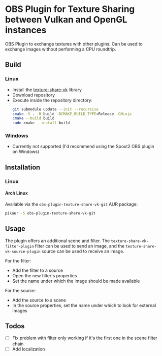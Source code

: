 # OBS Plugin for Texture Sharing between Vulkan and OpenGL instances

OBS Plugin to exchange textures with other plugins. Can be used to exchange images without performing a CPU roundtrip. 

## Build

### Linux

- Install the [texture-share-vk](https://github.com/DigitOtter/texture-share-vk) library
- Download repository
- Execute inside the repository directory: 
  ```bash
  git submodule update --init --recursive
  cmake -S . -B build -DCMAKE_BUILD_TYPE=Release -GNinja
  cmake --build build
  sudo cmake --install build
  ```

### Windows

- Currently not supported (I'd recommend using the Spout2 OBS plugin on Windows)

## Installation

### Linux

#### Arch Linux

Available via the `obs-plugin-texture-share-vk-git` AUR package:

```bash
pikaur -S obs-plugin-texture-share-vk-git
```

## Usage

The plugin offers an additional scene and filter. The `texture-share-vk-filter-plugin` filter can be used to send an image, and the `texture-share-vk-source-plugin` source can be used to receive an image.

For the filter:
- Add the filter to a source
- Open the new filter's properties
- Set the name under which the image should be made available

For the source:
- Add the source to a scene
- In the source properties, set the name under which to look for external images

## Todos

- [ ] Fix problem with filter only working if it's the first one in the scene filter chain
- [ ] Add localization
